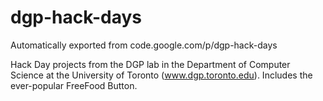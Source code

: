 # dgp-hack-days
Automatically exported from code.google.com/p/dgp-hack-days

Hack Day projects from the DGP lab in the Department of Computer Science at the University of Toronto (www.dgp.toronto.edu). Includes the ever-popular FreeFood Button.
